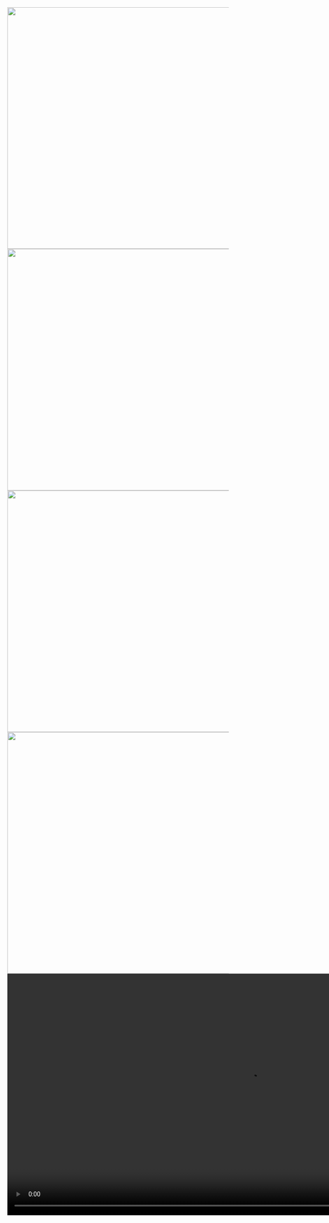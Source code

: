 <div align = "center">

  <img align = "left" height="550" src="https://github.com/AnkitUmredkar/e_commerce_exam_app/assets/149374001/ab602da3-ab39-496d-a51c-be8590873915" />
  <img height="550" src="https://github.com/AnkitUmredkar/e_commerce_exam_app/assets/149374001/fd452deb-96c9-4c22-8574-b74a25ff6c54" />
  <img align = "right" height="550" src="https://github.com/AnkitUmredkar/e_commerce_exam_app/assets/149374001/ef2fd932-aa0b-436e-8af7-b11ea43b61a9"  />
</div>

###

<h1 align="left"></h1>

###

<div align = "center">
  <img align = "left" height="550" src="https://github.com/AnkitUmredkar/e_commerce_exam_app/assets/149374001/0eb9b090-bbd1-4f02-9ff5-1110393db070" />
</div>

<div align = "center">
  <video height="550" src="https://github.com/AnkitUmredkar/e_commerce_exam_app/assets/149374001/e3a60418-f998-4ccf-ae9b-35cfadf888fb"></video>
</div>
